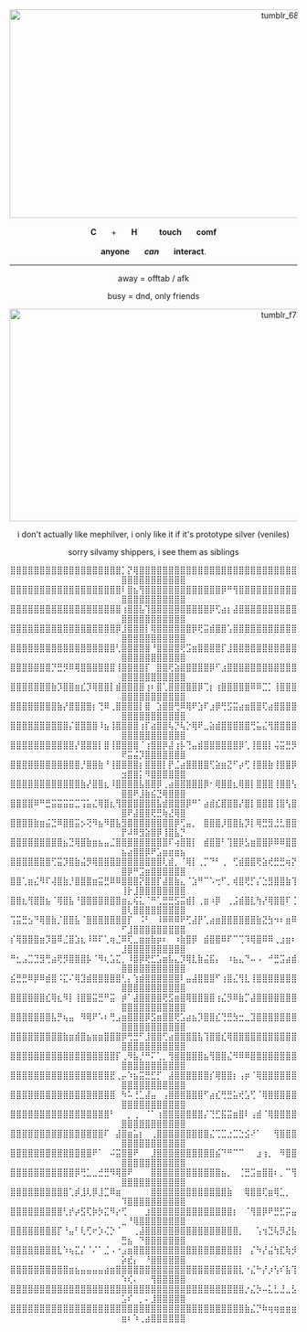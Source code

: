 <div align="center">


<img width="1280" height="365" alt="tumblr_68da491daddeb92d3e13d98d5b131233_d07c1d26_1280" src="https://github.com/user-attachments/assets/f7e07d60-11d3-43c0-bc23-615f3a2662b0" />


**C**ㅤㅤ+ㅤㅤ**H**ㅤㅤㅤ**touch**ㅤㅤ**comf**


**anyone**ㅤㅤ***can***ㅤㅤ**interact**.





---





away = offtab / afk



busy = dnd, only friends


<img width="1280" height="372" alt="tumblr_f7350072069f8adad8fc5ebca0e22086_34f48336_1280" src="https://github.com/user-attachments/assets/69c348e3-602f-4163-b199-845bbc077f76" />

i don't actually like mephilver, i only like it if it's prototype silver (veniles)


sorry silvamy shippers, i see them as siblings















⣿⣿⣿⣿⣿⣿⣿⣿⣿⣿⣿⣿⣿⣿⣿⣿⣿⣿⣿⡁⡝⢿⣿⣿⣿⣿⣿⣿⣿⣿⣿⣿⣿⣿⣿⣿⣿⣿⣿⣿⣿⣿⣿⣿⣿⣿⣿⣿⣿⣿⣿⣿⣿⣿⣿⣿⣿⣿⣿⣿
⣿⣿⣿⣿⣿⣿⣿⣿⣿⣿⣿⣿⣿⣿⣿⣿⣿⣿⣿⠇⣿⣦⢻⣿⣿⣿⣿⣿⣿⣿⣿⣿⣿⣿⣿⣿⡿⠛⢻⣿⣿⣿⣿⣿⣿⣿⣿⣿⣿⣿⣿⣿⣿⣿⣿⣿⣿⣿⣿⣿
⣿⣿⣿⣿⣿⣿⣿⣿⣿⣿⣿⣿⣿⣿⣿⣿⣿⣿⣿⢰⣿⣿⣧⢹⣿⣿⣿⣿⣿⣿⣿⣿⣿⣿⡿⢋⣴⡆⣼⣿⣿⣿⣿⣿⣿⣿⣿⣿⣿⣿⣿⣿⣿⣿⣿⣿⣿⣿⣿⣿
⣿⣿⣿⣿⣿⣿⣿⣿⣿⣿⣿⣿⣿⣿⣿⣿⣿⣿⡿⣸⣿⣿⣿⡇⢿⣿⣿⣿⣿⣿⣿⡿⢟⣭⣾⣿⣿⢡⣿⣿⣿⣿⣿⣿⣿⣿⣿⣿⣿⣿⣿⣿⣿⣿⣿⣿⣿⣿⣿⣿
⣿⣿⣿⣿⣿⣿⣿⣿⣿⣿⣿⣿⣿⣿⣿⣿⣿⣿⢃⣿⣿⣿⣿⣿⠘⣿⣿⣿⣿⢟⣩⣶⣿⣿⣿⣿⡏⣸⣿⣿⣿⣿⣿⣿⣿⣿⣿⣿⣿⣿⣿⣿⣿⣿⣿⣿⣿⣿⣿⣿
⣿⣿⣿⣿⣿⣿⣿⡙⣛⡻⠿⢿⣿⣿⣿⣿⣿⣿⢸⣿⣿⣿⣿⡏⠀⣿⣿⢟⣵⣿⣿⣿⣿⣿⡿⠋⣰⣿⣿⣿⣿⣿⣿⣿⣿⣿⣿⣿⣿⣿⣿⣿⣿⣿⣿⣿⣿⣿⣿⣿
⣿⣿⣿⣿⣿⣿⣿⣷⡹⣿⣿⣶⣎⡹⢿⣿⣿⡇⣾⣿⣿⣿⣿⢰⠆⣿⢁⣿⣿⣿⣿⣿⡿⢉⡆⢰⣿⣿⣿⣿⣿⠿⠿⣉⡁⢸⣿⣿⣿⣿⣿⣿⣿⣿⣿⣿⣿⣿⣿⣿
⣿⣿⣿⣿⣿⣿⣿⣿⣷⡜⣿⣿⣿⣿⡆⢙⠿⢀⣿⣿⣿⣿⡇⣿⠀⣱⣿⣿⢛⠿⢿⠟⣱⠏⣰⡿⢛⣫⣭⣴⣶⣿⣿⢏⣴⣿⣿⣿⣿⣿⣿⣿⣿⣿⣿⣿⣿⣿⣿⣿
⣿⣿⣿⣿⣿⣿⣿⣿⣿⣿⡌⣿⣿⣿⣿⠸⣦⢸⣿⣿⣿⣿⢰⡏⣴⣿⣿⢧⡙⢧⡑⢿⠟⣀⣵⣾⣿⣿⣿⣿⣿⢛⣥⣌⢻⣿⣿⣿⣿⣿⣿⣿⣿⣿⣿⣿⣿⣿⣿⣿
⣿⣿⣿⣿⣿⣿⣿⣿⣿⣿⣿⡜⣿⣿⣿⡇⣿⢸⣿⣿⣿⣿⠈⢰⣿⣿⡿⣼⢰⡧⢙⣤⣾⣿⣿⣿⣿⣿⣿⡿⢁⢸⣿⣿⡇⢬⣭⣛⡻⠟⣭⣬⡹⣿⣿⣿⣿⣿⣿⣿
⣿⣿⣿⣿⣿⣿⣿⣿⣿⣿⣿⣿⡘⣿⣿⣷⠘⢸⣿⣿⣿⣿⡆⣿⣿⣿⡇⡟⣈⣴⣿⣿⣿⣿⢋⣵⣶⣝⠋⡴⢋⢸⣿⣿⣷⢸⣿⣿⡿⣲⣿⣿⡅⠻⣿⣿⣿⣿⣿⣿
⣿⣿⣿⣿⣿⣿⣿⣿⣿⣿⣿⣿⣷⡜⣿⣿⣆⠸⣿⣿⣿⣿⣧⣿⣿⡿⢀⣴⣿⣿⣿⣿⣿⡿⠂⢿⣿⣿⣆⢿⣿⡇⣿⣿⣿⢸⣿⣿⢣⣿⣿⠟⣸⣷⣮⣙⢿⣿⣿⣿
⣿⣿⣿⣿⠿⠛⣛⣭⣭⣭⣭⣉⢩⣥⣌⢿⣿⣆⢻⣿⣿⣿⣿⣿⣿⣧⣾⣿⣿⣿⡿⠛⠁⣴⣾⣎⣿⣿⣿⡜⣿⡇⣿⣿⣿⢸⣿⢣⣿⣿⠟⣼⣿⣿⢟⣛⢷⣜⢿⣿
⣿⣿⣿⣿⣷⣶⣬⣙⠿⣿⣿⣭⡢⢝⠻⣦⠻⣿⣧⣻⣿⣿⣿⣿⣿⣿⣿⣿⡿⢋⣤⡀⠀⣿⣿⣿⡸⣿⣿⣧⡹⡇⢿⣛⣻⣘⣃⣿⣿⡟⠼⠿⣻⣵⣿⡿⢸⣿⣧⡙
⣿⣿⣿⣿⣿⣿⣿⣿⣿⣦⣙⢿⣿⣷⣶⣦⣤⣈⣿⣿⣿⣿⣿⣿⣿⣿⣿⠏⢴⣿⣿⡇⠀⣾⣿⣿⠃⢹⣿⡿⣣⣶⣿⣿⡿⠿⠿⣿⣿⣦⣴⣿⣿⡿⠟⣡⣶⣶⣶⣦
⣿⣿⣿⣿⣿⣿⣿⢋⣭⡹⣿⣷⣬⡻⢿⣿⣿⣿⣿⣿⣿⣿⣿⣿⣿⣿⢇⣾⡀⠈⢿⡇⢀⡉⠙⠃⢀⠀⢋⣾⣿⣿⢟⣵⢞⣛⣛⢶⡝⣿⡿⠛⣩⣶⣿⣿⣿⣿⣿⣿
⣿⣿⢁⣶⣌⠻⠏⢼⣿⣷⡘⣿⣿⣿⣶⣭⣛⠿⠿⣿⣿⣿⡝⣿⣿⡏⣼⣿⣷⣄⠈⣱⠛⠉⠡⢒⠋⡀⢾⣿⢟⡋⡌⣑⣻⣿⣿⣷⢹⢸⡗⣸⣿⣿⣿⣿⣿⣿⣿⣿
⣿⣿⣆⢻⣿⣿⣦⠈⢿⣿⣧⠘⣿⣿⣿⣿⣿⣿⣿⣶⣄⢮⣅⠈⠛⢁⣛⣛⣫⣭⣾⡇⢀⣶⠰⡿⠀⢀⣨⣾⣿⣇⢳⡜⢿⣿⣿⠏⢈⣿⢇⣿⣿⣿⣿⣿⣿⣿⣿⣿
⢩⣭⣛⣢⠙⢿⣿⣷⡈⣿⣿⣧⠈⣿⣿⣿⣿⣿⣿⣿⡏⠀⠨⠃⠀⠸⠿⠿⠿⠟⢋⣼⡟⢁⣴⣶⣿⣿⣿⣿⣿⣿⣷⣝⣳⠲⠆⣶⠿⠋⣸⣿⣿⣿⣿⣿⣿⣿⣿⣿
⡎⢿⣿⣿⣿⣶⡹⣿⠿⣈⣿⣱⣆⠸⠿⠏⢁⢶⣈⠿⢏⣀⣶⣶⣷⡶⠆⠀⠰⣷⣿⡿⠀⣾⣿⣿⠿⠏⠉⢉⠹⢿⣿⠿⠿⢀⣰⣶⠆⣸⣿⣿⣿⣿⣿⣿⣿⣿⣿⣿
⠛⣂⣠⣉⣙⣻⢛⣴⢟⡻⣿⣿⣿⡧⠈⠻⢆⣡⣍⡀⠸⣿⡿⢟⣋⣡⣶⣧⣄⡹⢿⣇⣷⣬⣯⡄⠀⠰⣦⣄⠙⠤⠠⠀⠚⣛⣩⣴⣾⣿⣿⣿⣿⣿⣿⣿⣿⣿⣿⣿
⣮⣛⣛⠿⡿⠿⣾⣿⠨⣍⠌⢿⣹⣾⣿⣿⣿⣿⣿⢃⡄⢱⣾⣿⣿⣿⣿⣿⣿⠇⣤⣼⣿⣿⣿⠋⢰⣿⣌⢻⣇⢸⣿⣿⣿⣿⣿⣿⣿⣿⣿⣿⣿⣿⣿⣿⣿⣿⣿⣿
⣿⣿⣿⣿⣿⣿⣎⢿⣆⠻⡇⢸⣿⣿⣭⣛⠛⣭⠀⡾⠁⣼⣿⣿⣿⣿⢟⣫⣶⣿⢿⣿⣿⣿⣿⢰⣌⡻⠿⣷⡉⣼⣿⣿⣿⣿⣿⣿⣿⣿⣿⣿⣿⣿⣿⣿⣿⣿⣿⣿
⣿⣿⣿⣿⣿⣿⣿⣧⡛⢦⣤⠀⠻⢿⠟⠡⠆⢛⣠⣶⣿⣿⣿⡿⣫⣶⣿⣿⢟⣡⣴⣦⡹⣿⣿⣎⢙⣛⣳⣒⣀⣹⣿⣿⣿⣿⣿⣿⣿⣿⣿⣿⣿⣿⣿⣿⣿⣿⣿⣿
⣿⣿⣿⣿⣿⣿⣿⣿⣿⣷⣶⣾⣿⣦⣶⣶⣿⣿⣿⡿⢛⣛⠋⣸⣿⣿⢋⣴⣿⣿⣿⣿⣧⢹⣿⣿⣎⢿⣿⣿⣿⣿⣿⣿⣿⣿⣿⣿⣿⣿⣿⣿⣿⣿⣿⣿⣿⣿⣿⣿
⣿⣿⣿⣿⣿⣿⣿⣿⣿⣿⣿⣿⣿⣿⣿⣿⣿⣿⡏⢀⠻⣧⡘⠛⠍⢁⡀⢻⣿⣿⣿⣿⣿⣦⢻⣿⣿⣌⠻⠿⠿⣿⣿⣿⣿⣿⣿⣿⣿⣿⣿⣿⣿⣿⣿⣿⣿⣿⣿⣿
⣿⣿⣿⣿⣿⣿⣿⣿⣿⣿⣿⣿⣿⣿⣿⣿⣿⣟⢀⡤⠱⣦⣭⣛⣋⡋⠀⣼⣿⣿⣿⣿⣿⣿⡎⢿⣿⣿⡆⢠⡶⠈⢿⣿⣿⣿⣿⣿⣿⣿⣿⣿⣿⣿⣿⣿⣿⣿⣿⣿
⣿⣿⣿⣿⣿⣿⣿⣿⣿⣿⣿⣿⣿⣿⣿⣿⣿⣿⠀⠳⠥⢘⣁⣼⣤⠀⢠⣿⣿⣿⣿⣿⣿⠋⣴⣎⢛⣛⣥⢞⣡⢋⠈⢿⣿⣿⣿⣿⣿⣿⣿⣿⣿⣿⣿⣿⣿⣿⣿⣿
⣿⣿⣿⣿⣿⣿⣿⣿⣿⣿⣿⣿⣿⣿⣿⣿⣿⠃⠀⠀⡀⢀⠀⠈⠁⢰⣿⣿⣿⣿⣿⣿⣿⡌⢙⣋⣯⣭⣶⣿⠇⢠⣾⠈⢿⣿⣿⣿⣿⣿⣿⣿⣿⣿⣿⣿⣿⣿⣿⣿
⣿⣿⣿⣿⣿⣿⣿⣿⣿⣿⣿⣿⣿⣿⣿⣿⠏⠀⣼⣿⣶⣥⡆⠀⢀⣿⣿⣿⣿⣿⣿⣿⣿⣿⣌⢉⣉⣐⣉⣑⣪⠜⠁⠀⠀⢻⣿⣿⣿⣿⣿⣿⣿⣿⣿⣿⣿⣿⣿⣿
⣿⣿⣿⣿⣿⣿⣿⣿⣿⣿⣿⣿⣿⣿⠟⠁⠀⠬⣭⣿⣿⠟⠀⠀⣸⣿⣿⣿⣿⣿⣿⣿⣿⣿⣿⣮⠙⠛⠉⠉⠀⠀⣰⢰⡀⠀⠻⣿⣿⣿⣿⣿⣿⣿⣿⣿⣿⣿⣿⣿
⣿⣿⣿⣿⣿⣿⣿⣿⣿⣿⣿⡿⢛⣁⣀⣚⣛⠻⢿⣿⠟⠀⠀⠀⣿⣿⣿⣿⣿⣿⣿⣿⣿⣿⣿⣿⣦⡀⠀⢈⣛⣩⣶⣿⣿⠆⡀⠉⢻⣿⣿⣿⣿⣿⣿⣿⣿⣿⣿⣿
⣿⣿⣿⣿⣿⣿⣿⣿⣿⣿⢁⡾⣸⢇⡿⣸⣉⠿⣶⠀⠀⠀⠀⠀⣿⣿⣿⣿⣿⣿⣿⣿⣿⣿⣿⣿⣿⣷⠀⠀⢿⣿⣿⢏⣶⢿⣁⡀⠀⠹⣿⣿⣿⣿⣿⣿⣿⣿⣿⣿
⣿⣿⣿⣿⣿⣿⣿⣿⣿⢃⡞⡴⣫⢏⡷⡳⣍⠻⡔⢋⠀⠀⠀⣰⣿⣿⣿⣿⣿⣿⣿⣿⣿⣿⣿⣿⣿⣿⡆⠀⠈⢻⣿⡿⠟⣛⣋⡭⣤⣀⠘⢿⣿⣿⣿⣿⣿⣿⣿⣿
⣿⣿⣿⣿⣿⣿⣿⣿⡏⠘⣤⠃⢇⢋⠖⡱⢌⡑⠈⠀⠀⢀⣼⣿⣿⣿⣿⣿⣿⣿⣿⣿⣿⣿⣿⣿⣿⣿⣿⡀⠀⠀⢡⢲⣙⢧⡻⣜⣧⣛⣦⠀⠙⣿⣿⣿⣿⣿⣿⣿
⣿⣿⣿⣿⣿⣿⣿⣿⣇⠱⢦⣍⡌⠈⠌⠁⣈⠠⠐⣠⣶⣿⣿⣿⣿⣿⣿⣿⣿⣿⣿⣿⣿⣿⣿⣿⣿⣿⣿⡇⠀⡌⠳⡜⣬⢳⣏⢷⡺⡵⣞⡄⠀⠘⣿⣿⣿⣿⣿⣿
⣿⣿⣿⣿⣿⣿⣿⣿⣿⣿⣶⣦⣤⣤⣤⣤⣴⣶⣿⣿⣿⣿⣿⣿⣿⣿⣿⣿⣿⣿⣿⣿⣿⣿⣿⣿⣿⣿⣿⣇⠐⣌⠓⡜⡰⢣⠎⣧⢹⠱⢎⠄⠀⠀⢻⣿⣿⣿⣿⣿
⣿⣿⣿⣿⣿⣿⣿⣿⣿⣿⣿⣿⣿⣿⣿⣿⣿⣿⣿⣿⣿⣿⣿⣿⣿⣿⣿⣿⣿⣿⣿⣿⣿⣿⣿⣿⣿⣿⣿⣿⡐⣌⡳⠤⣅⣃⣘⣀⣣⣡⠎⠀⡀⠄⣸⣿⣿⣿⣿⣿
⣿⣿⣿⣿⣿⣿⣿⣿⣿⣿⣿⣿⣿⣿⣿⣿⣿⣿⣿⣿⣿⣿⣿⣿⣿⣿⣿⣿⣿⣿⣿⣿⣿⣿⣿⣿⣿⣿⣿⣿⣷⣌⡙⠷⢶⢶⣶⣶⣶⣶⠆⠱⢀⣴⣿⣿⣿⣿⣿⣿

</div>
